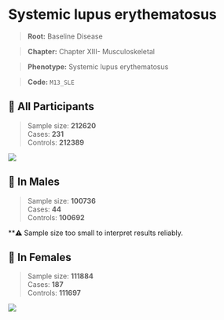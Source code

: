 # Systemic lupus erythematosus

> **Root:** Baseline Disease  

> **Chapter:** Chapter XIII- Musculoskeletal  

> **Phenotype:** Systemic lupus erythematosus  

> **Code:** `M13_SLE`

## 🧪 All Participants  
> Sample size: **212620**  
> Cases: **231**  
> Controls: **212389**
<img src="/Disease/Figures/ALL/Incidence/M13_SLE.png"/>
<CsvTable src="/Disease/Data/ALL/Incidence/COX_M13_SLE.csv" label="🔍 View full results" />

## 👨 In Males  
> Sample size: **100736**  
> Cases: **44**  
> Controls: **100692**

**⚠️ Sample size too small to interpret results reliably.


## 👩 In Females  
> Sample size: **111884**  
> Cases: **187**  
> Controls: **111697**
<img src="/Disease/Figures/Female/Incidence/M13_SLE.png"/>
<CsvTable src="/Disease/Data/Female/Incidence/COX_M13_SLE.csv" label="🔍 View full results" />
